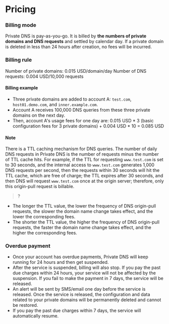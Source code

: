 ﻿# Pricing
### Billing mode

Private DNS is pay-as-you-go. It is billed by **the numbers of private domains and DNS requests** and settled by calendar day. If a private domain is deleted in less than 24 hours after creation, no fees will be incurred.

### Billing rule

Number of private domains: 0.015 USD/domain/day
Number of DNS requests: 0.004 USD/10,000 requests

#### Billing example
- Three private domains are added to account A: `test.com`, `host01.demo.com`, and `inner.example.com`.
- Account A receives 100,000 DNS queries from these three private domains on the next day.
- Then, account A's usage fees for one day are: 0.015 USD * 3 (basic configuration fees for 3 private domains) + 0.004 USD * 10 = 0.085 USD


#### Note
There is a TTL caching mechanism for DNS queries. The number of daily DNS requests in Private DNS is the number of requests minus the number of TTL cache hits. For example, if the TTL for requesting `www.test.com` is set to 30 seconds, and the internal access to `www.test.com` generates 1,000 DNS requests per second, then the requests within 30 seconds will hit the TTL cache, which are free of charge; the TTL expires after 30 seconds, and then DNS will request `www.test.com` once at the origin server; therefore, only this origin-pull request is billable.

>?
- The longer the TTL value, the lower the frequency of DNS origin-pull requests, the slower the domain name change takes effect, and the lower the corresponding fees.
- The shorter the TTL value, the higher the frequency of DNS origin-pull requests, the faster the domain name change takes effect, and the higher the corresponding fees.

### Overdue payment
- Once your account has overdue payments, Private DNS will keep running for 24 hours and then get suspended.
- After the service is suspended, billing will also stop. If you pay the past due charges within 24 hours, your service will not be affected by the suspension. If you fail to make the payment in 7 days, the service will be released.
- An alert will be sent by SMS/email one day before the service is released. Once the service is released, the configuration and data related to your private domains will be permanently deleted and cannot be restored.
- If you pay the past due charges within 7 days, the service will automatically resume.

